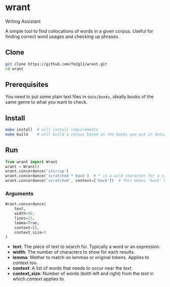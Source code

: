 # wrant
Writing Assistant

A simple tool to find collocations of words in a given corpus. Useful for finding correct word usages and checking up phrases.

## Clone
```bash
git clone https://github.com/fm2g11/wrant.git
cd wrant
```

## Prerequisites
You need to put some plain text files in `data/books`, ideally books of the same genre to what you want to check.

## Install
```bash
make install  # will install requirements
make build    # will build a corpus based on the books you put in data/books
```

## Run
```python
from wrant import Wrant
wrant = Wrant()
wrant.concordance('stirrup')
wrant.concordance('scratched * back')  # * is a wild character for a single token
wrant.concordance('scratched', context=['back'])  # This means 'back' has to be somewhere around 'scratched'
```

### Arguments
```python
Wrant.concordance(
    text,
    width=90,
    lines=25,
    lemma=True,
    context=[],
    context_size=5
)
```

- **text**: The piece of text to search for. Typically a word or an expression.
- **width**: The number of characters to show for each results.
- **lemma**: Wether to match on lemmas or original tokens. Applies to context too.
- **context**: A list of words that needs to occur near the *text*.
- **context_size**: Number of words (both left and right) from the *text* in which *context* applies to.
